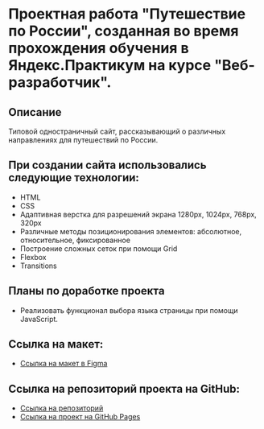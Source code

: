 # Проектная работа "Путешествие по России", созданная во время прохождения обучения в Яндекс.Практикум на курсе "Веб-разработчик".

## Описание

Типовой одностраничный сайт, рассказывающий о различных направлениях для путешествий по России.

## При создании сайта использовались следующие технологии:

- HTML
- CSS
- Адаптивная верстка для разрешений экрана 1280px, 1024px, 768px, 320px
- Различные методы позиционирования элементов: абсолютное, относительное, фиксированное
- Построение сложных сеток при помощи Grid
- Flexbox
- Transitions

## Планы по доработке проекта

- Реализовать функционал выбора языка страницы при помощи JavaScript.

## Ссылка на макет:

- [Ссылка на макет в Figma](https://www.figma.com/file/5S2WSbEFL6awjVWJ0NWL8Q/Sprint-3_-Russia-_-desktop-mobile?node-id=28503%3A0)

## Ссылка на репозиторий проекта на GitHub:

- [Ссылка на репозиторий](https://github.com/gWildCat/russian-travel)
- [Ссылка на проект на GitHub Pages](https://gwildcat.github.io/russian-travel/index.html)